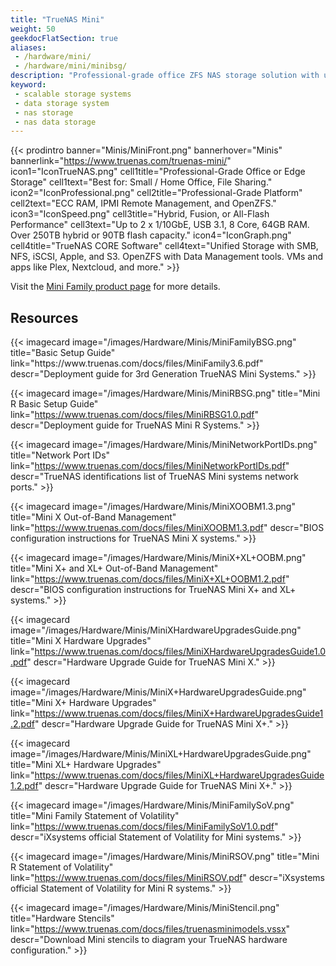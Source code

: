 ```yaml
---
title: "TrueNAS Mini"
weight: 50
geekdocFlatSection: true
aliases:
 - /hardware/mini/
 - /hardware/mini/minibsg/
description: "Professional-grade office ZFS NAS storage solution with up to 250TB fusion or 90TB all-flash capacity. Suited for small/home office, file sharing, VMs, and plugins."
keyword:
 - scalable storage systems
 - data storage system
 - nas storage
 - nas data storage
---
```

{{< prodintro banner="Minis/MiniFront.png" bannerhover="Minis" bannerlink="https://www.truenas.com/truenas-mini/"
icon1="IconTrueNAS.png" cell1title="Professional-Grade Office or Edge Storage" cell1text="Best for: Small / Home Office, File Sharing."
icon2="IconProfessional.png" cell2title="Professional-Grade Platform" cell2text="ECC RAM, IPMI Remote Management, and OpenZFS."
icon3="IconSpeed.png" cell3title="Hybrid, Fusion, or All-Flash Performance" cell3text="Up to 2 x 1/10GbE, USB 3.1, 8 Core, 64GB RAM. Over 250TB hybrid or 90TB flash capacity."
icon4="IconGraph.png" cell4title="TrueNAS CORE Software" cell4text="Unified Storage with SMB, NFS, iSCSI, Apple, and S3. OpenZFS with Data Management tools. VMs and apps like Plex, Nextcloud, and more." >}}

Visit the [Mini Family product page](https://www.truenas.com/trunas-mini/) for more details.

## Resources

<div class="docs-sections">
{{< imagecard image="/images/Hardware/Minis/MiniFamilyBSG.png" title="Basic Setup Guide" link="https://www.truenas.com/docs/files/MiniFamily3.6.pdf"
descr="Deployment guide for 3rd Generation TrueNAS Mini Systems." >}}

{{< imagecard image="/images/Hardware/Minis/MiniRBSG.png" title="Mini R Basic Setup Guide" link="https://www.truenas.com/docs/files/MiniRBSG1.0.pdf"
descr="Deployment guide for TrueNAS Mini R Systems." >}}

{{< imagecard image="/images/Hardware/Minis/MiniNetworkPortIDs.png" title="Network Port IDs" link="https://www.truenas.com/docs/files/MiniNetworkPortIDs.pdf"
descr="TrueNAS identifications list of TrueNAS Mini systems network ports." >}}

{{< imagecard image="/images/Hardware/Minis/MiniXOOBM1.3.png" title="Mini X Out-of-Band Management" link="https://www.truenas.com/docs/files/MiniXOOBM1.3.pdf"
descr="BIOS configuration instructions for TrueNAS Mini X systems." >}}

{{< imagecard image="/images/Hardware/Minis/MiniX+XL+OOBM.png" title="Mini X+ and XL+ Out-of-Band Management" link="https://www.truenas.com/docs/files/MiniX+XL+OOBM1.2.pdf"
descr="BIOS configuration instructions for TrueNAS Mini X+ and XL+ systems." >}}

{{< imagecard image="/images/Hardware/Minis/MiniXHardwareUpgradesGuide.png" title="Mini X Hardware Upgrades" link="https://www.truenas.com/docs/files/MiniXHardwareUpgradesGuide1.0.pdf"
descr="Hardware Upgrade Guide for TrueNAS Mini X." >}}

{{< imagecard image="/images/Hardware/Minis/MiniX+HardwareUpgradesGuide.png" title="Mini X+ Hardware Upgrades" link="https://www.truenas.com/docs/files/MiniX+HardwareUpgradesGuide1.2.pdf"
descr="Hardware Upgrade Guide for TrueNAS Mini X+." >}}

{{< imagecard image="/images/Hardware/Minis/MiniXL+HardwareUpgradesGuide.png" title="Mini XL+ Hardware Upgrades" link="https://www.truenas.com/docs/files/MiniXL+HardwareUpgradesGuide1.2.pdf"
descr="Hardware Upgrade Guide for TrueNAS Mini X+." >}}

{{< imagecard image="/images/Hardware/Minis/MiniFamilySoV.png" title="Mini Family Statement of Volatility" link="https://www.truenas.com/docs/files/MiniFamilySoV1.0.pdf"
descr="iXsystems official Statement of Volatility for Mini systems." >}}

{{< imagecard image="/images/Hardware/Minis/MiniRSOV.png" title="Mini R Statement of Volatility" link="https://www.truenas.com/docs/files/MiniRSOV.pdf"
descr="iXsystems official Statement of Volatility for Mini R systems." >}}

{{< imagecard image="/images/Hardware/Minis/MiniStencil.png" title="Hardware Stencils" link="https://www.truenas.com/docs/files/truenasminimodels.vssx"
descr="Download Mini stencils to diagram your TrueNAS hardware configuration." >}}

</div>
